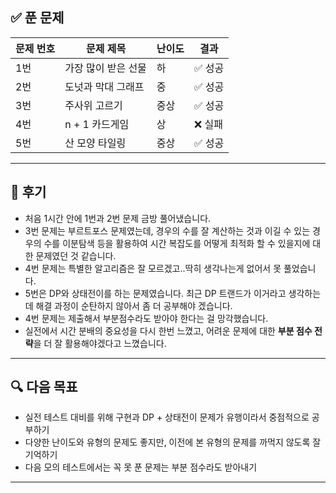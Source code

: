 ## ✅ 푼 문제

| 문제 번호 | 문제 제목          | 난이도 | 결과       |
|-----------|-------------------|--------|------------|
| 1번       | 가장 많이 받은 선물| 하     | ✅ 성공     |
| 2번       | 도넛과 막대 그래프 | 중     | ✅ 성공     |
| 3번       | 주사위 고르기      | 중상   | ✅ 성공     |
| 4번       | n + 1 카드게임    | 상     | ❌ 실패     |
| 5번       | 산 모양 타일링     | 중상   | ✅ 성공     |

---

## 📝 후기

- 처음 1시간 안에 1번과 2번 문제 금방 풀어냈습니다.
- 3번 문제는 부르트포스 문제였는데, 경우의 수를 잘 계산하는 것과 이길 수 있는 경우의 수를 이분탐색 등을 활용하여 시간 복잡도를 어떻게 최적화 할 수 있을지에 대한 문제였던 것 같습니다.
- 4번 문제는 특별한 알고리즘은 잘 모르겠고..딱히 생각나는게 없어서 못 풀었습니다.
- 5번은 DP와 상태전이를 하는 문제였습니다. 최근 DP 트랜드가 이거라고 생각하는데 해결 과정이 순탄하지 않아서 좀 더 공부해야 겠습니다.
- 4번 문제는 제출해서 부분점수라도 받아야 한다는 걸 망각했습니다.
- 실전에서 시간 분배의 중요성을 다시 한번 느꼈고, 어려운 문제에 대한 **부분 점수 전략**을 더 잘 활용해야겠다고 느꼈습니다.

---

## 🔍 다음 목표

- 실전 테스트 대비를 위해 구현과 DP + 상태전이 문제가 유행이라서 중점적으로 공부하기
- 다양한 난이도와 유형의 문제도 좋지만, 이전에 본 유형의 문제를 까먹지 않도록 잘 기억하기
- 다음 모의 테스트에서는 꼭 못 푼 문제는 부분 점수라도 받아내기

---
